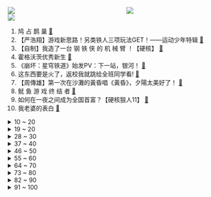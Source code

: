 <div >
	<a style="float:left;width:55%;" href = "https://github.com/anuraghazra/github-readme-stats">
	 <img src = "https://github-readme-stats.vercel.app/api?username=iuuuuuaena&theme=buefy&show_icons=true"/>
	</a>
	<a  style="float:right;width:45%" href = "https://github.com/anuraghazra/github-readme-stats">
	 <img  src="https://github-readme-stats.vercel.app/api/top-langs/?username=anuraghazra&layout=compact"/>
	</a>
	</div>

[![](https://img.shields.io/badge/jxd-@jxdgogogo.xyz-yellowgreen.svg)](https://www.jxdgogogo.xyz)<br>
1. 鸠 占 鹊 巢 [:link:](//www.bilibili.com/video/BV1U341117gP) <br>
2. 【严浩翔】游戏新思路！另类铁人三项玩法GET！——运动少年特辑 [:link:](//www.bilibili.com/video/BV1w64y1h7mF) <br>
3. 【自制】我造了一台 钢 铁 侠 的 机 械 臂 ！【硬核】 [:link:](//www.bilibili.com/video/BV12341117rG) <br>
4. 霍格沃茨优秀新生 [:link:](//www.bilibili.com/video/BV1B341117Ut) <br>
5. 《崩坏：星穹铁道》始发PV：下一站，银河！ [:link:](//www.bilibili.com/video/BV1L341117xS) <br>
6. 这东西要是火了，返校我就跳给全班同学看! [:link:](//www.bilibili.com/video/BV1sf4y1c7gT) <br>
7. 【周傳雄】第一次在沙灘的黃昏唱《黃昏》，夕陽太美好了！ [:link:](//www.bilibili.com/video/BV1pq4y1V7Fw) <br>
8. 鱿 鱼 游 戏 终 结 者 [:link:](//www.bilibili.com/video/BV12b4y1a7Au) <br>
9. 如何在一夜之间成为全国首富？【硬核狠人11】 [:link:](//www.bilibili.com/video/BV1dq4y1o75M) <br>
10. 我老婆的表白 [:link:](//www.bilibili.com/video/BV1hQ4y1B7Pr) <br>
<details>
<summary>10 ~ 20</summary>

11. 回国的时候客串朋友的一个小短片，跟大家分享。 [:link:](//www.bilibili.com/video/BV1Aq4y157EA) <br>
12. 说出来你们可能不信，我差点被这个小姑娘难住了 [:link:](//www.bilibili.com/video/BV1934y1U7k8) <br>
13. 周末回家不带媳妇的后果 [:link:](//www.bilibili.com/video/BV1yU4y1w7Jr) <br>
14. 9.4分神作，惊艳60万国人！国产古装大戏《琅琊榜》第一期 [:link:](//www.bilibili.com/video/BV1EQ4y1B7r7) <br>
15. 1个赞考试多1分～ [:link:](//www.bilibili.com/video/BV18v411g7ta) <br>
16. 美团被罚34.42亿元！ [:link:](//www.bilibili.com/video/BV18Q4y1X7sT) <br>
17. 点弦泛音高能！《江南》美爆的「指弹吉他」！林俊杰听了都想点赞！ [:link:](//www.bilibili.com/video/BV1rq4y1V7ht) <br>
18. 漠叔又与村民打成一片，听说要宣传，渔民纷纷送来海鲜 [:link:](//www.bilibili.com/video/BV1z34y1U7dz) <br>
19. 【原神生日会】外 乡 人 2 [:link:](//www.bilibili.com/video/BV1cT4y1o7BX) <br>
</details>
<details>
<summary>19 ~ 20</summary>

20. 人民大会堂居然可以出租！ [:link:](//www.bilibili.com/video/BV1W3411171i) <br>
21. 【罗翔】“笑气”到底是不是毒品？贩卖笑气不犯法？ [:link:](//www.bilibili.com/video/BV1Nb4y1Y7Qn) <br>
22. 我 们 今 年 最 牛 的 节 目 [:link:](//www.bilibili.com/video/BV1yq4y1V7vh) <br>
23. 大海退潮后，大庆赶海发现大蛏王的呼吸孔，撒上盐咸的往外跑 [:link:](//www.bilibili.com/video/BV1jr4y127vU) <br>
24. 【RAY】总耗时四个月，纯手工超大比例巴巴托斯狼王头像完成！（下） [:link:](//www.bilibili.com/video/BV1DR4y1n7P9) <br>
25. 千万不要一个人去旅游 [:link:](//www.bilibili.com/video/BV1Ju411Z7Tm) <br>
26. 砸十亿人民币就只开家牛肉拉面馆？【怎么这么值ep29-陈香贵】 [:link:](//www.bilibili.com/video/BV1Yg411F79N) <br>
27. 【STN快报第六季4】玩了孤岛惊魂6，我终于知道自己该怎么去美国啦！ [:link:](//www.bilibili.com/video/BV1eR4y1H74w) <br>
28. 当一个黑客发现你的密码时...... [:link:](//www.bilibili.com/video/BV1Lh411J7jS) <br>
</details>
<details>
<summary>28 ~ 30</summary>

29. 再也不吃麦当劳了QAQ [:link:](//www.bilibili.com/video/BV1S34y1U7VL) <br>
30. 【特效向】S11全明星决赛删减片段 [:link:](//www.bilibili.com/video/BV1Ar4y127BZ) <br>
31. “200亿票房，哥哥们羡慕吗？别酸，他拿命换的” [:link:](//www.bilibili.com/video/BV1UU4y1c7as) <br>
32. 如果30年前哈利波特玩了手游。。。 [:link:](//www.bilibili.com/video/BV1L34y1S7W3) <br>
33. 男人的胜负欲到底有多强 [:link:](//www.bilibili.com/video/BV1wR4y1H7Vk) <br>
34. 卡蜜拉初次变身合集 [:link:](//www.bilibili.com/video/BV1Lr4y127jV) <br>
35. 【亲身实测】酒驾有多危险！ [:link:](//www.bilibili.com/video/BV1Yg411F79t) <br>
36. 日本扭蛋机竟然有LV奢侈品？！小伙挑战10W日元竟然... [:link:](//www.bilibili.com/video/BV1Gr4y127QK) <br>
37. DECO*27 - モザイクロール (Reloaded) feat. 初音ミク [:link:](//www.bilibili.com/video/BV17L4y1z73K) <br>
</details>
<details>
<summary>37 ~ 40</summary>

38. 【华农兄弟】Stay [:link:](//www.bilibili.com/video/BV1tv411g7A7) <br>
39. 如何将骨灰做成钻石💎，愿所爱之人离去后依然能继续闪耀~ [:link:](//www.bilibili.com/video/BV19T4y1Z77f) <br>
40. 我 的 世 界 极 速 版 [:link:](//www.bilibili.com/video/BV1x44y1t7HU) <br>
41. 背叛祖国的人从来没有好下场 [:link:](//www.bilibili.com/video/BV1NL411x7x8) <br>
42. 【爷青回】许嵩、何曼婷《素颜》王炸神曲！有内味了！ [:link:](//www.bilibili.com/video/BV1c34y1S7gt) <br>
43. 逛吃全球最大的山姆旗舰店，小伙把后备箱装满花了多少钱 [:link:](//www.bilibili.com/video/BV1Qq4y1d7pA) <br>
44. 为什么说萨克斯是最“骚”的乐器，听完这五首你就知道了！ [:link:](//www.bilibili.com/video/BV1w44y1x7CS) <br>
45. 当你拥有可以「秒杀一切」的弓？！ [:link:](//www.bilibili.com/video/BV1V44y1t7ff) <br>
46. 上头买了件铜做的抗病毒外套，请问值￥9000吗？ [:link:](//www.bilibili.com/video/BV1AQ4y1B7Et) <br>
</details>
<details>
<summary>46 ~ 50</summary>

47. ⚡巨婴游客恶臭行为大赏：醉酒女丽江古城跳水井洗澡，大喊：好爽啊！ [:link:](//www.bilibili.com/video/BV1Yv411g7Zf) <br>
48. 玩了这款游戏，再也不想去深海了〖游戏不止〗 [:link:](//www.bilibili.com/video/BV1g44y1x7Vy) <br>
49. 我在境外诈骗犯们的根据地 生活了一段时间... [:link:](//www.bilibili.com/video/BV14Q4y1B7Xh) <br>
50. 燃！【王者荣耀x86版西游记】皮肤CG预告：取经小队大战峡谷主宰！ [:link:](//www.bilibili.com/video/BV1YP4y187zy) <br>
51. 【英雄联盟手游】你好，中国 [:link:](//www.bilibili.com/video/BV18T4y1f7tS) <br>
52. 这游戏难吗？ 我看也不难啊，难吗？ [:link:](//www.bilibili.com/video/BV1KQ4y1B7Qi) <br>
53. 用牺牲守护平凡的幸福，这才是面向世界的中华价值观！原神逐月节文化考据&提瓦特国家历史：璃月 [:link:](//www.bilibili.com/video/BV1Au411Z72b) <br>
54. 老鼠: 这劲酒……上头 [:link:](//www.bilibili.com/video/BV1uT4y1f7kp) <br>
55. 【原神小动画】锅巴变成少女了！！！ [:link:](//www.bilibili.com/video/BV1634y1U7JE) <br>
</details>
<details>
<summary>55 ~ 60</summary>

56. 【硬核】小型反推垂直回收火箭研发制造与发射 [:link:](//www.bilibili.com/video/BV14h411J72v) <br>
57. 【没啥用科技】全新一代Uphone震撼发布！ [:link:](//www.bilibili.com/video/BV14T4y1f7n5) <br>
58. 最真实的日本贫民区，过期饮料竟成抢手货？？？ [:link:](//www.bilibili.com/video/BV16P4y187qU) <br>
59. 【半佛】陪玩行业终结者，是你老大爷。 [:link:](//www.bilibili.com/video/BV1sP4y187DX) <br>
60. 原神玩家的婚礼竟然是这样的？ [:link:](//www.bilibili.com/video/BV1LQ4y1B7JR) <br>
61. 习近平：台湾问题因民族弱乱而产生，必将随着民族复兴而解决 [:link:](//www.bilibili.com/video/BV1P34y1S75N) <br>
62. 大结局来了. “我的室友才不会把我一个人留在寝室” [:link:](//www.bilibili.com/video/BV1J34111755) <br>
63. 背叛祖国、分裂国家的人，从来没有好下场！ [:link:](//www.bilibili.com/video/BV1P44y1x7RV) <br>
64. 孙膑！一个后期能扭转局势的英雄 [:link:](//www.bilibili.com/video/BV1HQ4y1X7Bs) <br>
</details>
<details>
<summary>64 ~ 70</summary>

65. 世 间 再 无 九 喇 嘛 ！火影微电影《搭档》 [:link:](//www.bilibili.com/video/BV1w44y1x7PW) <br>
66. 土木工程，这两个月来的变化。22岁直接看着像42岁 [:link:](//www.bilibili.com/video/BV1Tb4y1Y7Ha) <br>
67. 女子发布网络视频控诉链家让其国庆加班且无合法权益 [:link:](//www.bilibili.com/video/BV17u411Z7nH) <br>
68. 【医学博士】总是手痒抠痘痘怎么办 I 痘印该如何修复？ [:link:](//www.bilibili.com/video/BV1PT4y1o7P5) <br>
69. 一个暴富小技巧 [:link:](//www.bilibili.com/video/BV1hb4y1a7BM) <br>
70. 有此妻，人生足矣 [:link:](//www.bilibili.com/video/BV1Sf4y1j7nS) <br>
71. 说说我心中的抗美援朝  伟大的战略和英烈  不容诋毁【逸语道破】 [:link:](//www.bilibili.com/video/BV16Q4y1B7sa) <br>
72. 花42元买3张肉饼，一口饼一口蒜，真香 [:link:](//www.bilibili.com/video/BV1qQ4y1X71u) <br>
73. 靠谱盘点138：塔塔开！阿乐入围赛爆杀全胜晋级，DFM打入小组赛创造历史，阿P：又是我倒霉！ [:link:](//www.bilibili.com/video/BV1GQ4y1D7ai) <br>
</details>
<details>
<summary>73 ~ 80</summary>

74. 成都“嫩到爆辣冒菜”，毛肚鸭肠嫩出水，100多一大盆，没有2碗饭根本打不住 [:link:](//www.bilibili.com/video/BV1Wf4y1771A) <br>
75. 《史 上 最 智 障 老 年 机》 [:link:](//www.bilibili.com/video/BV1Wq4y1V7Gx) <br>
76. 女同学来山东看我，女友已黑化 [:link:](//www.bilibili.com/video/BV1p341117je) <br>
77. “策划看了我的守约也得哭” [:link:](//www.bilibili.com/video/BV12b4y1a7zn) <br>
78. 冰血长津湖超高清完整版 [:link:](//www.bilibili.com/video/BV1mL4y1z7Ki) <br>
79. 当两个孙悟空相遇，这队友都分不清了 [:link:](//www.bilibili.com/video/BV1Gq4y1d7bQ) <br>
80. Ngana Rindu削弱版 [:link:](//www.bilibili.com/video/BV1V44y1t766) <br>
81. 【男爵放映厅】这是你从没看过的《西游记》，但早已刻在你的DNA里 [:link:](//www.bilibili.com/video/BV1iq4y1V7r1) <br>
82. 在西安花300万买的320平老破大，住起来有多爽？ [:link:](//www.bilibili.com/video/BV1o34y1U7Ys) <br>
</details>
<details>
<summary>82 ~ 90</summary>

83. ✨快来解锁！！!✨当虚拟偶像来到现实世界你会遇到谁？？？【二创福利视频】 [:link:](//www.bilibili.com/video/BV1D34y1U7Ri) <br>
84. 《 垃 圾 佬 的 胜 利 》 [:link:](//www.bilibili.com/video/BV1oq4y1R7A1) <br>
85. 贾斯汀比伯新单《Ghost》官方MV超清大首播 [:link:](//www.bilibili.com/video/BV1Av411g7vL) <br>
86. 南宁地铁 乐死我了 [:link:](//www.bilibili.com/video/BV1nT4y1f7dR) <br>
87. 很多人是不知道炸鸡店好吃的鸡米花是怎样做的？ [:link:](//www.bilibili.com/video/BV1pU4y1w7xq) <br>
88. 【小贝】单手扛7名队友！吃鸡新功能被我们玩出花，太离谱了 [:link:](//www.bilibili.com/video/BV14f4y1772C) <br>
89. 他27了，但他被妈妈逼着在亲戚面前表演节目 [:link:](//www.bilibili.com/video/BV14h411J7c2) <br>
90. 孙行者的金箍棒能变大变小，这不过分吧？ [:link:](//www.bilibili.com/video/BV1TU4y1w7dS) <br>
91. ⚡当代中暑大学生⚡ [:link:](//www.bilibili.com/video/BV1Pf4y1c7DH) <br>
</details>
<details>
<summary>91 ~ 100</summary>

92. 被 围 观 了 [:link:](//www.bilibili.com/video/BV1av411g7mS) <br>
93. 硕导洗澡发现不可李姐诡异现象，经过研究发现原因竟然是…… [:link:](//www.bilibili.com/video/BV1JU4y1w7SS) <br>
94. 0 元 购，但 被 购 的 是 匪 【Ngana Rindu】 [:link:](//www.bilibili.com/video/BV1V341117BW) <br>
95. 极限暴力摧残后，德系、日系、美系车谁能幸存？ [:link:](//www.bilibili.com/video/BV1nq4y1V7ZU) <br>
96. 原神玩家打火本的真实感受 [:link:](//www.bilibili.com/video/BV1kb4y1a7Nh) <br>
97. LOL手游：你不了解的设置~看了就懂，直接上分！【安菌LOL手游】 [:link:](//www.bilibili.com/video/BV1xU4y1w7w6) <br>
98. 《全网爆红综艺》内部会议曝光！节目停播？导演跑路？ [:link:](//www.bilibili.com/video/BV1xf4y1c7fT) <br>
99. 如何鉴定烂片？看100部烂片吐血总结（第1期） [:link:](//www.bilibili.com/video/BV1Bf4y1c7sL) <br>
100. 假如动漫人物参加鱿鱼游戏。 [:link:](//www.bilibili.com/video/BV1HT4y1f7rJ) <br>
</details>
